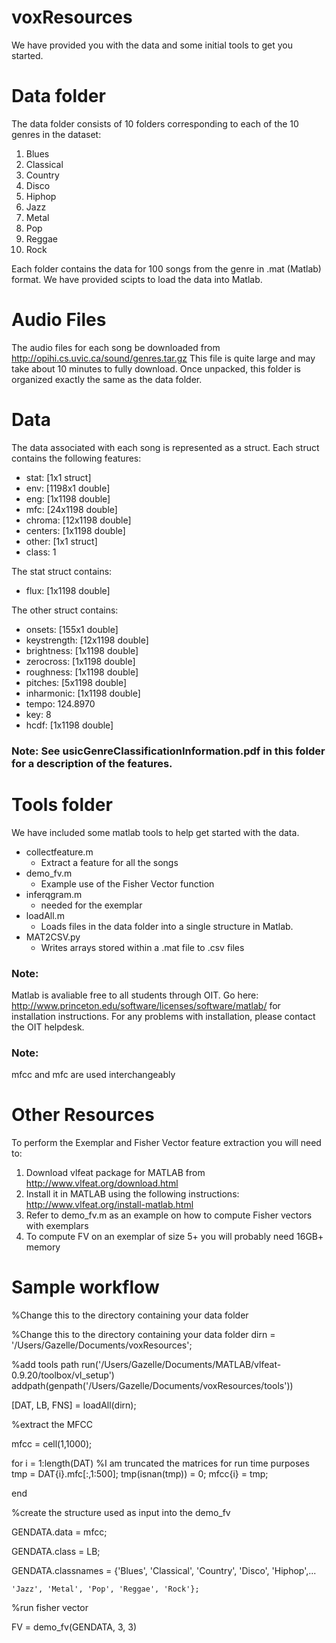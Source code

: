 # voxResources


We have provided you with the data and some initial tools to get you started.

# Data folder 
The data folder consists of 10 folders corresponding to each of the 10 genres in the dataset:

1. Blues
2. Classical
3. Country
4. Disco
5. Hiphop
6. Jazz
7. Metal
8. Pop
9. Reggae
10. Rock

Each folder contains the data for 100 songs from the genre in .mat (Matlab) format.  We have 
provided scipts to load the data into Matlab.  

# Audio Files
The audio files for each song be downloaded from http://opihi.cs.uvic.ca/sound/genres.tar.gz
This file is quite large and may take about 10 minutes to fully download.  Once unpacked, this 
folder is organized exactly the same as the data folder.  

# Data
The data associated with each song is represented as a struct.  Each struct contains the following features:
* stat: [1x1 struct] 
* env: [1198x1 double]
* eng: [1x1198 double]
* mfc: [24x1198 double]
* chroma: [12x1198 double]
* centers: [1x1198 double]
* other: [1x1 struct]
* class: 1

The stat struct contains:
* flux: [1x1198 double]

The other struct contains:
* onsets: [155x1 double]
* keystrength: [12x1198 double]
* brightness: [1x1198 double]
* zerocross: [1x1198 double]
* roughness: [1x1198 double]
* pitches: [5x1198 double]
* inharmonic: [1x1198 double]
* tempo: 124.8970	
* key: 8
* hcdf: [1x1198 double]

### Note: See usicGenreClassificationInformation.pdf in this folder for a description of the features.

# Tools folder 
We have included some matlab tools to help get started with the data.

* collectfeature.m
	- Extract a feature for all the songs
* demo_fv.m
	- Example use of the Fisher Vector function
* inferqgram.m
	- needed for the exemplar
* loadAll.m
	- Loads files in the data folder into a single structure in Matlab. 
* MAT2CSV.py
	- Writes arrays stored within a .mat file to .csv files

### Note: 
Matlab is avaliable free to all students through OIT.  Go here: http://www.princeton.edu/software/licenses/software/matlab/ for installation instructions.  For any problems with installation, please contact the OIT helpdesk.

### Note: 
mfcc and mfc are used interchangeably 

# Other Resources
To perform the Exemplar and Fisher Vector feature extraction you will need to:

1. Download vlfeat package for MATLAB from http://www.vlfeat.org/download.html
2. Install it in MATLAB using the following instructions: http://www.vlfeat.org/install-matlab.html
3. Refer to demo_fv.m as an example on how to compute Fisher vectors with exemplars
4. To compute FV on an exemplar of size 5+ you will probably need 16GB+ memory  

# Sample workflow

%Change this to the directory containing your data folder

%Change this to the directory containing your data folder
dirn = '/Users/Gazelle/Documents/voxResources';

%add tools path
run('/Users/Gazelle/Documents/MATLAB/vlfeat-0.9.20/toolbox/vl_setup')
addpath(genpath('/Users/Gazelle/Documents/voxResources/tools'))


[DAT, LB, FNS] = loadAll(dirn);

%extract the MFCC

mfcc = cell(1,1000);

for i = 1:length(DAT)
    %I am truncated the matrices for run time purposes
    tmp = DAT{i}.mfc[:,1:500];
    tmp(isnan(tmp)) = 0;
	mfcc{i} = tmp; 

end

%create the structure used as input into the demo_fv

GENDATA.data = mfcc;

GENDATA.class = LB;

GENDATA.classnames = {'Blues', 'Classical', 'Country', 'Disco', 'Hiphop',...

	'Jazz', 'Metal', 'Pop', 'Reggae', 'Rock'};


%run fisher vector

FV = demo_fv(GENDATA, 3, 3)